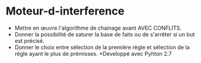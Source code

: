 # Moteur-d-interference


- Mettre en œuvre l'algorithme de chainage avant AVEC CONFLITS.
- Donner la possibilité de saturer la base de faits ou de s'arrêter si un but est précisé.
- Donner le choix entre sélection de la première règle et sélection de la règle ayant le plus de prémisses.
      *Developpé avec Pyhton 2.7 
